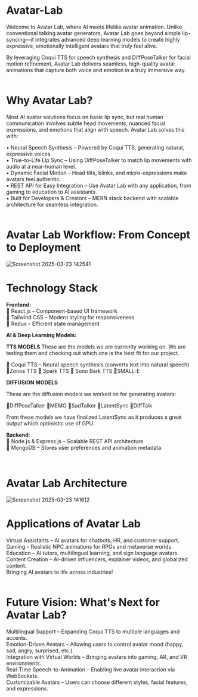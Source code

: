 # Avatar-Lab

Welcome to Avatar Lab, where AI meets lifelike avatar animation. Unlike conventional talking avatar generators, Avatar Lab goes beyond simple lip-syncing—it integrates advanced deep learning models to create highly expressive, emotionally intelligent avatars that truly feel alive.

By leveraging Coqui TTS for speech synthesis and DiffPoseTalker for facial motion refinement, Avatar Lab delivers seamless, high-quality avatar animations that capture both voice and emotion in a truly immersive way.<br><br>


#  Why Avatar Lab?

Most AI avatar solutions focus on basic lip sync, but real human communication involves subtle head movements, nuanced facial expressions, and emotions that align with speech. Avatar Lab solves this with:

 • Neural Speech Synthesis – Powered by Coqui TTS, generating natural, expressive voices.<br>
 • True-to-Life Lip Sync – Using DiffPoseTalker to match lip movements with audio at a near-human level.<br>
 • Dynamic Facial Motion – Head tilts, blinks, and micro-expressions make avatars feel authentic.<br>
 • REST API for Easy Integration – Use Avatar Lab with any application, from gaming to education to AI assistants.<br>
 • Built for Developers & Creators – MERN stack backend with scalable architecture for seamless integration.<br>
<br>

#  Avatar Lab Workflow: From Concept to Deployment
![Screenshot 2025-03-23 142541](https://github.com/user-attachments/assets/a18949f7-c52b-4d87-94ca-fa26906e4f53)


#  Technology Stack
<b> Frontend:</b><br>
🔹 React.js – Component-based UI framework<br>
🔹 Tailwind CSS – Modern styling for responsiveness<br>
🔹 Redux – Efficient state management<br>

<b> AI & Deep Learning Models:</b><br>

**TTS MODELS**
These are the models we are currenlty working on. We are testing them and checking out which one is the best fit for our project. 

🔹 Coqui TTS – Neural speech synthesis (converts text into natural speech)<br>
🔹Zonos TTS
🔹 Spark TTS
🔹 Suno Bark TTS
🔹SMALL-E

**DIFFUSION MODELS**

These are the diffusion models we worked on for generating avatars:

🔹DiffPoseTalker
🔹MEMO
🔹SadTalker
🔹LatentSync
🔹DiffTalk

From these models we have finalized LatentSync as it produces a great output which optimistic use of GPU.


<b> Backend:</b><br>
🔹 Node.js & Express.js – Scalable REST API architecture<br>
🔹 MongoDB – Stores user preferences and animation metadata<br>

<br>

#   Avatar Lab Architecture

![Screenshot 2025-03-23 141612](https://github.com/user-attachments/assets/ad5ddbc7-bb95-4289-b3e7-5c3aeddf0367)
<br>

# Applications of Avatar Lab

 Virtual Assistants – AI avatars for chatbots, HR, and customer support.<br>
 Gaming – Realistic NPC animations for RPGs and metaverse worlds.<br>
 Education – AI tutors, multilingual learning, and sign language avatars.<br>
 Content Creation – AI-driven influencers, explainer videos, and globalized content.<br>
 Bringing AI avatars to life across industries!<br>
<br>
#  Future Vision: What's Next for Avatar Lab?

 Multilingual Support – Expanding Coqui TTS to multiple languages and accents.<br>
 Emotion-Driven Avatars – Allowing users to control avatar mood (happy, sad, angry, surprised, etc.).<br>
 Integration with Virtual Worlds – Bringing avatars into gaming, AR, and VR environments.<br>
 Real-Time Speech-to-Animation – Enabling live avatar interaction via WebSockets.<br>
 Customizable Avatars – Users can choose different styles, facial features, and expressions.<br>
